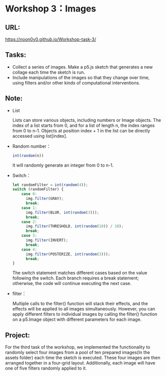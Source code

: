# Workshop 3：Images

## URL:
https://noon0v0.github.io/Workshop-task-3/


## Tasks:

- Collect a series of images. Make a p5.js sketch that generates a new collage each time the sketch is run.
- Include manipulations of the images so that they change over time, using filters and/or other kinds of computational interventions.

## Note:

- List

  Lists can store various objects, including numbers or Image objects. The index of a list starts from 0, and for a list of length n, the index ranges from 0 to n-1. Objects at position index + 1 in the list can be directly accessed using list[index].

- Random number：

  ~~~javascript
  int(random(n))
  ~~~

  It will randomly generate an integer from 0 to n-1.

- Switch：

  ~~~JavaScript
  let randomFilter = int(random(4));
  switch (randomFilter) {
      case 0:
        img.filter(GRAY);
        break;
      case 1:
        img.filter(BLUR, int(random(3)));
        break;
      case 2:
        img.filter(THRESHOLD, int(random(10)) / 10);
        break;
      case 3:
        img.filter(INVERT);
        break;
      case 4:
        img.filter(POSTERIZE, int(random(3)));
        break;
  }
  ~~~

  The switch statement matches different cases based on the value following the switch. Each branch requires a break statement; otherwise, the code will continue executing the next case.

- filter：

  Multiple calls to the filter() function will stack their effects, and the effects will be applied to all images simultaneously. However, you can apply different filters to individual images by calling the filter() function on a p5.Image object with different parameters for each image.

## Project:

For the third task of the workshop, we implemented the functionality to randomly select four images from a pool of ten prepared images(In the assets folder) each time the sketch is executed. These four images are then arranged together in a four-grid layout. Additionally, each image will have one of five filters randomly applied to it.
